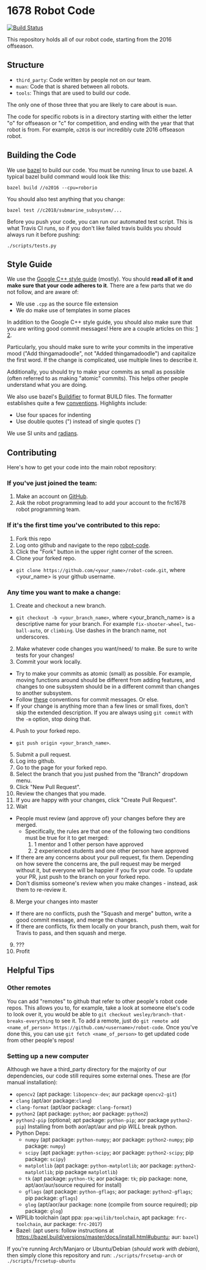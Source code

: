 # 1678 Robot Code
[![Build Status](https://travis-ci.com/frc1678/robot-code.svg?token=zuwbfFQzhVsdFka5YhYy&branch=master)](https://travis-ci.com/frc1678/robot-code)

This repository holds all of our robot code, starting from the 2016 offseason.

## Structure

* `third_party`: Code written by people not on our team.
* `muan`: Code that is shared between all robots.
* `tools`: Things that are used to build our code.

The only one of those three that you are likely to care about is `muan`.

The code for specific robots is in a directory starting with either the letter "o" for offseason or "c" for competition, and ending with the year that that robot is from. For example, `o2016` is our incredibly cute 2016 offseason robot.

## Building the Code

We use [bazel](https://bazel.io) to build our code. You must be running linux to use bazel. A typical bazel build command would look like this:

```
bazel build //o2016 --cpu=roborio
```

You should also test anything that you change:

```
bazel test //c2018/submarine_subsystem/...
```

Before you push your code, you can run our automated test script. This is what Travis CI runs, so if you don't like failed travis builds you should always run it before pushing:

```
./scripts/tests.py
```

## Style Guide

We use the [Google C++ style guide](https://google.github.io/styleguide/cppguide.html) (mostly). You should **read all of it and make sure that your code adheres to it**. There are a few parts that we do not follow, and are aware of:

* We use `.cpp` as the source file extension
* We do make use of templates in some places

In addition to the Google C++ style guide, you should also make sure that you are writing good commit messages! Here are a couple articles on this: [1](http://tbaggery.com/2008/04/19/a-note-about-git-commit-messages.html) [2](http://chris.beams.io/posts/git-commit/).

Particularly, you should make sure to write your commits in the imperative mood ("Add thingamadoodle", not "Added thingamadoodle") and capitalize the first word. If the change is complicated, use multiple lines to describe it.

Additionally, you should try to make your commits as small as possible (often referred to as making "atomic" commits). This helps other people understand what you are doing.

We also use bazel's [Buildifier](https://github.com/bazelbuild/buildifier) to format BUILD files. The formatter
establishes quite a few
[conventions](https://github.com/bazelbuild/bazel/blob/master/site/versions/master/docs/skylark/build-style.md).
Highlights include:

 - Use four spaces for indenting
 - Use double quotes (") instead of single quotes (')

We use SI units and [radians](http://math.rice.edu/~pcmi/sphere/drg_txt.html).

## Contributing

Here's how to get your code into the main robot repository:

### If you've just joined the team:
1. Make an account on [GitHub](https://github.com/).
2. Ask the robot programming lead to add your account to the frc1678 robot programming team.

### If it's the first time you've contributed to this repo:
1. Fork this repo
  1. Log onto github and navigate to the repo [robot-code](https://github.com/frc1678/robot-code).
  2. Click the "Fork" button in the upper right corner of the screen.
2. Clone your forked repo.
  * `git clone https://github.com/<your_name>/robot-code.git`, where <your_name> is your github username.

### Any time you want to make a change:
1. Create and checkout a new branch.
  * `git checkout -b <your_branch_name>`, where <your_branch_name> is a descriptive name for your branch. For example `fix-shooter-wheel`, `two-ball-auto`, or `climbing`. Use dashes in the branch name, not underscores.
2. Make whatever code changes you want/need/ to make. Be sure to write tests for your changes!
3. Commit your work locally.
  * Try to make your commits as atomic (small) as possible. For example, moving functions around should be different from adding features, and changes to one subsystem should be in a different commit than changes to another subsystem.
  * Follow [these](http://tbaggery.com/2008/04/19/a-note-about-git-commit-messages.html) conventions for commit messages. Or else.
  * If your change is anything more than a few lines or small fixes, don't skip the extended description. If you are always using `git commit` with the `-m` option, stop doing that.
4. Push to your forked repo.
  * `git push origin <your_branch_name>`.
5. Submit a pull request.
  1. Log into github.
  2. Go to the page for your forked repo.
  3. Select the branch that you just pushed from the "Branch" dropdown menu.
  4. Click "New Pull Request".
  5. Review the changes that you made.
  6. If you are happy with your changes, click "Create Pull Request".
6. Wait
  * People must review (and approve of) your changes before they are merged.
    * Specifically, the rules are that one of the following two conditions must be true for it to get merged:
      1. 1 mentor and 1 other person have approved
      2. 2 experienced students and one other person have approved
  * If there are any concerns about your pull request, fix them. Depending on how severe the concerns are, the pull request may be merged without it, but everyone will be happier if you fix your code. To update your PR, just push to the branch on your forked repo.
  * Don't dismiss someone's review when you make changes - instead, ask them to re-review it.
8. Merge your changes into master
  * If there are no conflicts, push the "Squash and merge" button, write a good commit message, and merge the changes.
  * If there are conflicts, fix them locally on your branch, push them, wait for Travis to pass, and then squash and merge.
9. ???
10. Profit

## Helpful Tips

### Other remotes

You can add "remotes" to github that refer to other people's robot code repos. This allows you to, for example, take a look at someone else's code to look over it, you would be able to `git checkout wesley/branch-that-breaks-everything` to see it. To add a remote, just do `git remote add <name_of_person> https://github.com/<username>/robot-code`. Once you've done this, you can use `git fetch <name_of_person>` to get updated code from other people's repos!

### Setting up a new computer

Although we have a third_party directory for the majority of our dependencies, our code still requires some external ones. These are (for manual installation):
  * `opencv2` (apt package: `libopencv-dev`; aur package `opencv2-git`)
  * `clang` (apt/aor package:`clang`)
  * `clang-format` (apt/aor package: `clang-format`)
  * `python2` (apt package: `python`; aor package: `python2`)
  * `python2-pip` (optional; apt package: `python-pip`; aor package `python2-pip`) Installing from both aor/apt/aur and pip *WILL* break python.
  * Python Deps:
    * `numpy` (apt package: `python-numpy`; aor package: `python2-numpy`; pip package: `numpy`)
    * `scipy` (apt package: `python-scipy`; aor package: `python2-scipy`; pip package: `scipy`)
    * `matplotlib` (apt package: `python-matplotlib`; aor package: `python2-matplotlib`; pip package `matplotlib`)
    * `tk` (apt package: `python-tk`; aor package: `tk`; pip package: none, apt/aor/aur/source required for install)
    * `gflags` (apt package: `python-gflags`; aor package: `python2-gflags`; pip package: `gflags`)
    * `glog` (apt/aor/aur package: none (compile from source required); pip package: `glog`)
  * WPILib toolchain (apt ppa: `ppa:wpilib/toolchain`, apt package: `frc-toolchain`, aur package: `frc-2017`)
  * Bazel: (apt users: follow instructions at https://bazel.build/versions/master/docs/install.html#ubuntu; aur: `bazel`)

If you're running Arch/Manjaro or Ubuntu/Debian (_should work with debian_), then simply clone this repository and run:
`./scripts/frcsetup-arch` or `./scripts/frcsetup-ubuntu`
